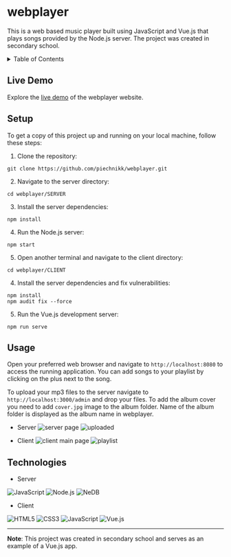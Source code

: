 # webplayer

This is a web based music player built using JavaScript and Vue.js that plays songs provided by the Node.js server. The project was created in secondary school.

<details>
  <summary>Table of Contents</summary>
  <ul>
    <li><a href="#live-demo">Live Demo</a></li>
    <li><a href="#setup">Setup</a></li>
    <li><a href="#usage">Usage</a></li>
    <li><a href="#technologies">Technologies</a></li>
  </ul>
</details>

## Live Demo

Explore the [live demo](https://piechnik.ct8.pl/webplayer/) of the webplayer website.

## Setup

To get a copy of this project up and running on your local machine, follow these steps:

1. Clone the repository: 
```
git clone https://github.com/piechnikk/webplayer.git
```
2. Navigate to the server directory: 
```
cd webplayer/SERVER
```
3. Install the server dependencies:
```
npm install
```
4. Run the Node.js server:
```
npm start
```
5. Open another terminal and navigate to the client directory: 
```
cd webplayer/CLIENT
```
4. Install the server dependencies and fix vulnerabilities:
```
npm install
npm audit fix --force
```
5. Run the Vue.js development server:
```
npm run serve
```

## Usage

Open your preferred web browser and navigate to `http://localhost:8080` to access the running application. You can add songs to your playlist by clicking on the plus next to the song.

To upload your mp3 files to the server navigate to `http://localhost:3000/admin` and drop your files. To add the album cover you need to add `cover.jpg` image to the album folder. Name of the album folder is displayed as the album name in webplayer.

- Server
![server page](https://github.com/piechnikk/webplayer/assets/51060535/34ecf825-b9e7-432c-ab25-077a91fd6a53)
![uploaded](https://github.com/piechnikk/webplayer/assets/51060535/7e3a84e0-f02e-4f6f-952f-c7b08dc4f38b)


- Client
![client main page](https://github.com/piechnikk/webplayer/assets/51060535/c4363e13-8287-44d2-87ec-018eaaf091f8)
![playlist](https://github.com/piechnikk/webplayer/assets/51060535/582d67df-fd0b-4c1a-b974-c78a80270f6a)


## Technologies

- Server
<div>
    <img src="https://img.shields.io/badge/JavaScript-323330?style=for-the-badge&logo=javascript&logoColor=F7DF1E" alt="JavaScript">
    <img src="https://img.shields.io/badge/Node%20js-339933?style=for-the-badge&logo=nodedotjs&logoColor=white" alt="Node.js">
    <img src="https://img.shields.io/badge/NeDB-244A64?style=for-the-badge" alt="NeDB">
</div>

- Client
<div>
    <img src="https://img.shields.io/badge/HTML5-E34F26?style=for-the-badge&logo=html5&logoColor=white" alt="HTML5"> 
    <img src="https://img.shields.io/badge/CSS3-1572B6?style=for-the-badge&logo=css3&logoColor=white" alt="CSS3">
    <img src="https://img.shields.io/badge/JavaScript-323330?style=for-the-badge&logo=javascript&logoColor=F7DF1E" alt="JavaScript">  
    <img src="https://img.shields.io/badge/Vue%20js-35495E?style=for-the-badge&logo=vuedotjs&logoColor=4FC08D" alt="Vue.js"> 
</div>

---

**Note**: This project was created in secondary school and serves as an example of a Vue.js app.

